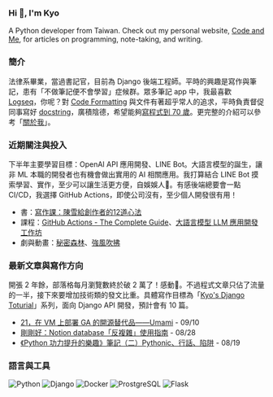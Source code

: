 ### Hi 👋, I'm Kyo

A Python developer from Taiwan.
Check out my personal website, [Code and Me](https://blog.kyomind.tw/), for articles on programming, note-taking, and writing.

### 簡介
法律系畢業，當過書記官，目前為 Django 後端工程師。平時的興趣是寫作與筆記，患有「不做筆記便不會學習」症候群。眾多筆記 app 中，我最喜歡 [Logseq](https://blog.kyomind.tw/logseq/)，你呢？對 [Code Formatting](https://blog.kyomind.tw/tags/Code-Formatting/) 與文件有著超乎常人的追求，平時負責督促同事寫好 [docstring](https://peps.python.org/pep-0257/)，廣積陰德，希望能夠[寫程式到 70 歲](https://blog.kyomind.tw/weekly-review-02/)。更完整的介紹可以參考「[關於我](https://blog.kyomind.tw/about/)」。

### 近期關注與投入
下半年主要學習目標：OpenAI API 應用開發、LINE Bot。大語言模型的誕生，讓非 ML 本職的開發者也有機會做出實用的 AI 相關應用。我打算結合 LINE Bot 摸索學習、實作，至少可以讓生活更方便，自娛娛人🐸。有感後端總要會一點 CI/CD，我選擇 GitHub Actions，即使公司沒有，至少個人開發很有用！

- 書：[寫作課：陳雪給創作者的12道心法](https://readmoo.com/book/210278736000101)
- 課程：[GitHub Actions - The Complete Guide](https://pro.academind.com/p/github-actions-the-complete-guide)、[大語言模型 LLM 應用開發工作坊](https://5xruby.tw/courses/ai-workshop)
- 劇與動畫：[秘密森林](https://www.netflix.com/title/80187302)、[強風吹拂](https://youtu.be/PAGmAkr5J6M?si=CWmruXBp6z39AaXu)


### 最新文章與寫作方向
開張 2 年餘，部落格每月瀏覽數終於破 2 萬了！感動🥹。不過程式文章只佔了流量的一半，接下來要增加技術類的發文比重。具體寫作目標為「[Kyo's Django Toturial](https://github.com/kyomind/kyo-django-tutorial)」系列，面向 Django API 開發，預計會有 10 篇。
<!-- BLOG-POST-LIST:START -->
 - [21，在 VM 上部署 GA 的開源替代品——Umami](https://blog.kyomind.tw/weekly-review-21/) - 09/10
 - [剛剛好：Notion database「反複雜」使用指南](https://blog.kyomind.tw/notion-database/) - 08/28
 - [《Python 功力提升的樂趣》筆記（二）Pythonic、行話、陷阱](https://blog.kyomind.tw/beyond-the-basic-stuff-with-python-02/) - 08/19<!-- BLOG-POST-LIST:END -->

### 語言與工具

![Python](https://img.shields.io/badge/Python-3776AB?style=flat&logo=Python&logoColor=FFFFFF)
![Django](https://img.shields.io/badge/Django-214a35?style=flat&logo=Django&logoColor=FFFFFF)
![Docker](https://img.shields.io/badge/Docker-2496ED?style=flat&logo=Docker&logoColor=FFFFFF)
![ProstgreSQL](https://img.shields.io/badge/PostgreSQL-4169E1?style=flat&logo=PostgreSQL&logoColor=FFFFFF)
![Flask](https://img.shields.io/badge/Flask-000000?style=flat&logo=Flask&logoColor=FFFFFF)
